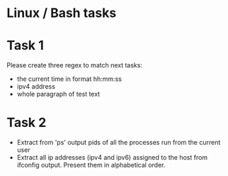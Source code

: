 # Linux / Bash tasks

# Task 1

Please create three regex to match next tasks:
 - the current time in format hh:mm:ss
 - ipv4 address
 - whole paragraph of test text

# Task 2

- Extract from 'ps' output pids of all the processes run from the current user
- Extract all ip addresses (ipv4 and ipv6) assigned to the host from ifconfig output. Present them in alphabetical order.
